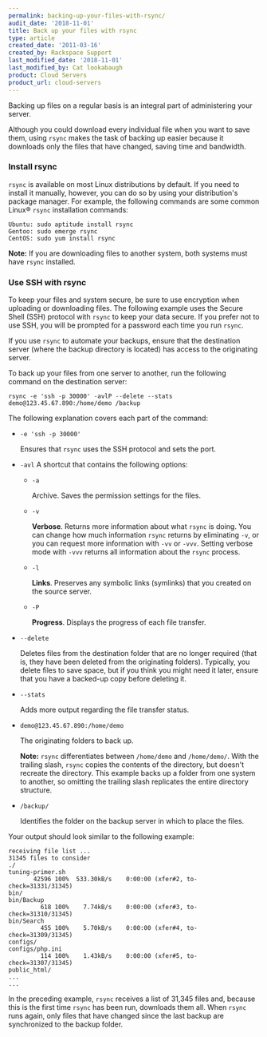 ```yaml
---
permalink: backing-up-your-files-with-rsync/
audit_date: '2018-11-01'
title: Back up your files with rsync
type: article
created_date: '2011-03-16'
created_by: Rackspace Support
last_modified_date: '2018-11-01'
last_modified_by: Cat lookabaugh
product: Cloud Servers
product_url: cloud-servers
---
```


Backing up files on a regular basis is an integral part of administering your server.

Although you could download every individual file when you want to save them, using `rsync` makes the task of backing up easier because it downloads only the files that have changed, saving time and bandwidth.

### Install rsync

`rsync` is available on most Linux distributions by default. If you need to install it manually, however, you can do so by using your distribution's package manager. For example, the following commands are some common Linux&reg; `rsync` installation commands:

    Ubuntu: sudo aptitude install rsync
    Gentoo: sudo emerge rsync
    CentOS: sudo yum install rsync

**Note:** If you are downloading files to another system, both systems must have `rsync` installed.

### Use SSH with rsync

To keep your files and system secure, be sure to use encryption when uploading or downloading files. The following example uses the Secure Shell (SSH) protocol with `rsync` to keep your data secure. If you prefer not to use SSH, you will be prompted for a password each time you run `rsync`.

If you use `rsync` to automate your backups, ensure that the destination server (where the backup directory
is located) has access to the originating server.

To back up your files from one server to another, run the following command on the destination server:

    rsync -e 'ssh -p 30000' -avlP --delete --stats demo@123.45.67.890:/home/demo /backup

The following explanation covers each part of the command:

-  `-e 'ssh -p 30000'` 
    
    Ensures that `rsync` uses the SSH protocol and sets the port.

-  `-avl` 
   A shortcut that contains the following options:

    -  `-a` 
      
       Archive. Saves the permission settings for the files.
       
    -  `-v` 
    
       **Verbose**. Returns more information about what `rsync` is doing. You can change how much information `rsync` returns by eliminating `-v`, or you can request more information with `-vv` or `-vvv`. Setting verbose mode with `-vvv` returns all information about the `rsync` process.
       
    -  `-l` 
    
       **Links**. Preserves any symbolic links (symlinks) that you created on the source server.
       
    -  `-P` 
    
       **Progress**. Displays the progress of each file transfer.

-  `--delete` 

   Deletes files from the destination folder that are no longer required (that is, they have been deleted from the originating folders). Typically, you delete files to save space, but if you think you might need it later, ensure that you have a backed-up copy before deleting it.

-  `--stats` 

   Adds more output regarding the file transfer status.

-  `demo@123.45.67.890:/home/demo` 

   The originating folders to back up.

   **Note:** `rsync` differentiates between `/home/demo` and `/home/demo/`. With the trailing slash, `rsync` copies the contents of the directory, but doesn't recreate the directory. This example backs up a folder from one system to another, so omitting the trailing slash replicates the entire directory structure.

-  `/backup/` 

   Identifies the folder on the backup server in which to place the files.

Your output should look similar to the following example:

    receiving file list ...
    31345 files to consider
    ./
    tuning-primer.sh
           42596 100%  533.30kB/s    0:00:00 (xfer#2, to-check=31331/31345)
    bin/
    bin/Backup
             618 100%    7.74kB/s    0:00:00 (xfer#3, to-check=31310/31345)
    bin/Search
             455 100%    5.70kB/s    0:00:00 (xfer#4, to-check=31309/31345)
    configs/
    configs/php.ini
             114 100%    1.43kB/s    0:00:00 (xfer#5, to-check=31307/31345)
    public_html/
    ...
    ...

In the preceding example, `rsync` receives a list of 31,345 files and, because this is the first time `rsync` has been run, downloads them all. When `rsync` runs again, only files that have changed since the last backup are synchronized to the backup folder.

